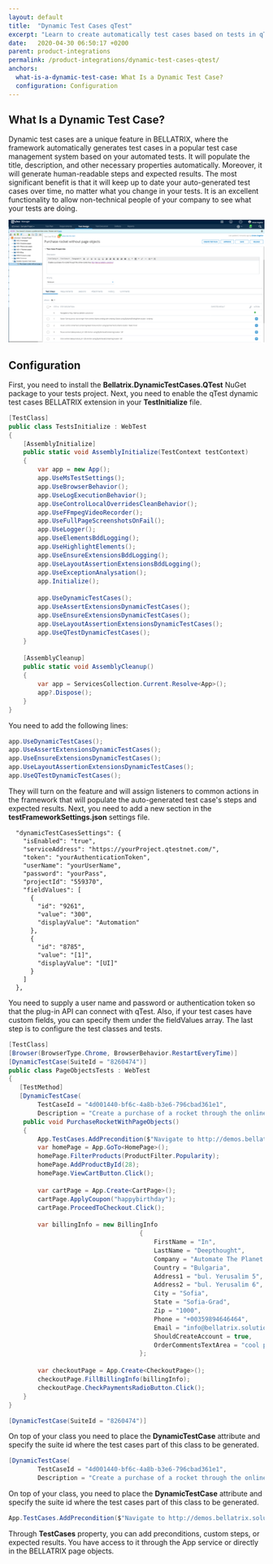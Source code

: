 ```yaml
---
layout: default
title:  "Dynamic Test Cases qTest"
excerpt: "Learn to create automatically test cases based on tests in qTest."
date:   2020-04-30 06:50:17 +0200
parent: product-integrations
permalink: /product-integrations/dynamic-test-cases-qtest/
anchors:
  what-is-a-dynamic-test-case: What Is a Dynamic Test Case?
  configuration: Configuration
---
```

What Is a Dynamic Test Case?
-------
Dynamic test cases are a unique feature in BELLATRIX, where the framework automatically generates test cases in a popular test case management system based on your automated tests. It will populate the title, description, and other necessary properties automatically. Moreover, it will generate human-readable steps and expected results. The most significant benefit is that it will keep up to date your auto-generated test cases over time, no matter what you change in your tests.
It is an excellent functionality to allow non-technical people of your company to see what your tests are doing.

![Bellatrix](images/qtest-dynamic-test-case.png)

Configuration
-------------
First, you need to install the **Bellatrix.DynamicTestCases.QTest** NuGet package to your tests project.
Next, you need to enable the qTest dynamic test cases BELLATRIX extension in your **TestInitialize** file.
```csharp
[TestClass]
public class TestsInitialize : WebTest
{
    [AssemblyInitialize]
    public static void AssemblyInitialize(TestContext testContext)
    {
        var app = new App();
        app.UseMsTestSettings();
        app.UseBrowserBehavior();
        app.UseLogExecutionBehavior();
        app.UseControlLocalOverridesCleanBehavior();
        app.UseFFmpegVideoRecorder();
        app.UseFullPageScreenshotsOnFail();
        app.UseLogger();
        app.UseElementsBddLogging();
        app.UseHighlightElements();
        app.UseEnsureExtensionsBddLogging();
        app.UseLayoutAssertionExtensionsBddLogging();
        app.UseExceptionAnalysation();
        app.Initialize();
        
        app.UseDynamicTestCases();
        app.UseAssertExtensionsDynamicTestCases();
        app.UseEnsureExtensionsDynamicTestCases();
        app.UseLayoutAssertionExtensionsDynamicTestCases();
        app.UseQTestDynamicTestCases();
    }

    [AssemblyCleanup]
    public static void AssemblyCleanup()
    {
        var app = ServicesCollection.Current.Resolve<App>();
        app?.Dispose();
    }
}
```
You need to add the following lines:
```csharp
app.UseDynamicTestCases();
app.UseAssertExtensionsDynamicTestCases();
app.UseEnsureExtensionsDynamicTestCases();
app.UseLayoutAssertionExtensionsDynamicTestCases();
app.UseQTestDynamicTestCases();
```
They will turn on the feature and will assign listeners to common actions in the framework that will populate the auto-generated test case's steps and expected results.
Next, you need to add a new section in the **testFrameworkSettings.json** settings file.
```
  "dynamicTestCasesSettings": {
    "isEnabled": "true",
    "serviceAddress": "https://yourProject.qtestnet.com/",
    "token": "yourAuthenticationToken",
    "userName": "yourUserName",
    "password": "yourPass",
    "projectId": "559370",
    "fieldValues": [
      {
        "id": "9261",
        "value": "300",
        "displayValue": "Automation"
      },
      {
        "id": "8785",
        "value": "[1]",
        "displayValue": "[UI]"
      }
    ]
  },
```
You need to supply a user name and password or authentication token so that the plug-in API can connect with qTest. Also, if your test cases have custom fields, you can specify them under the fieldValues array.
The last step is to configure the test classes and tests.
```csharp
[TestClass]
[Browser(BrowserType.Chrome, BrowserBehavior.RestartEveryTime)]
[DynamicTestCase(SuiteId = "8260474")]
public class PageObjectsTests : WebTest
{
   [TestMethod]
   [DynamicTestCase(
        TestCaseId = "4d001440-bf6c-4a8b-b3e6-796cbad361e1", 
        Description = "Create a purchase of a rocket through the online rocket shop http://demos.bellatrix.solutions/")]
    public void PurchaseRocketWithPageObjects()
    {
		App.TestCases.AddPrecondition($"Navigate to http://demos.bellatrix.solutions/");
        var homePage = App.GoTo<HomePage>();
        homePage.FilterProducts(ProductFilter.Popularity);
        homePage.AddProductById(28);
        homePage.ViewCartButton.Click();

        var cartPage = App.Create<CartPage>();
        cartPage.ApplyCoupon("happybirthday");
        cartPage.ProceedToCheckout.Click();

        var billingInfo = new BillingInfo
                                    {
                                        FirstName = "In",
                                        LastName = "Deepthought",
                                        Company = "Automate The Planet Ltd.",
                                        Country = "Bulgaria",
                                        Address1 = "bul. Yerusalim 5",
                                        Address2 = "bul. Yerusalim 6",
                                        City = "Sofia",
                                        State = "Sofia-Grad",
                                        Zip = "1000",
                                        Phone = "+00359894646464",
                                        Email = "info@bellatrix.solutions",
                                        ShouldCreateAccount = true,
                                        OrderCommentsTextArea = "cool product",
                                    };

        var checkoutPage = App.Create<CheckoutPage>();
        checkoutPage.FillBillingInfo(billingInfo);
        checkoutPage.CheckPaymentsRadioButton.Click();
    }
}
```
```csharp
[DynamicTestCase(SuiteId = "8260474")]
```
On top of your class you need to place the **DynamicTestCase** attribute and specify the suite id where the test cases part of this class to be generated.
```csharp
[DynamicTestCase(
        TestCaseId = "4d001440-bf6c-4a8b-b3e6-796cbad361e1", 
        Description = "Create a purchase of a rocket through the online rocket shop http://demos.bellatrix.solutions/")]
```
On top of your class, you need to place the **DynamicTestCase** attribute and specify the suite id where the test cases part of this class to be generated.
```csharp
App.TestCases.AddPrecondition($"Navigate to http://demos.bellatrix.solutions/");
```
Through **TestCases** property, you can add preconditions, custom steps, or expected results. You have access to it through the App service or directly in the BELLATRIX page objects.